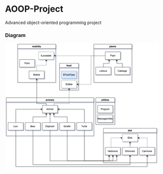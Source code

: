# AOOP-Project
Advanced object-oriented programming project


### Diagram

![Diagram](https://github.com/tcivie/AOOP-Project/blob/master/AOOP-Project%20Diagram.drawio.png)
